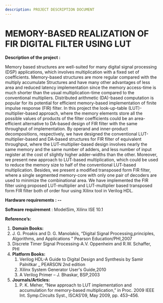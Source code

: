 ```yaml
---
description: PROJECT DESCRIPTION DOCUMENT
---
```


# MEMORY-BASED REALIZATION OF FIR DIGITAL FILTER USING LUT

**Description of the project :**

Memory based structures are well-suited for many digital signal processing (DSP) applications, which involves multiplication with a fixed set of coefficients. Memory-based structures are more regular compared with the multiply accumulate Structures and have many other advantages of less area and reduced latency implementation since the memory access-time is much shorter than the usual multiplication-time compared to the conventional multipliers. Distributed arithmetic (DA)-based computation is popular for its potential for efficient memory-based implementation of finite impulse response (FIR) filter. In this project the look-up-table (LUT)-multiplier-based approach, where the memory elements store all the possible values of products of the filter coefficients could be an area-efficient alternative to DA-based design of FIR filter with the same throughput of implementation. By operand and inner-product decompositions, respectively, we have designed the conventional LUT-multiplier-based and DA-based structures for FIR filter of equivalent throughput, where the LUT-multiplier-based design involves nearly the same memory and the same number of adders, and less number of input register at the cost of slightly higher adder-widths than the other. Moreover, we present new approach to LUT-based multiplication, which could be used to reduce the memory size to half of the conventional LUT-based multiplication. Besides, we present a modified transposed form FIR filter, where a single segmented memory-core with only one pair of decoders are used to minimize the combinational area. We have implemented the FIR filter using proposed LUT-multiplier and LUT-multiplier based transposed form FIR filter both of order four using Xilinx tool in Verilog HDL.

**Hardware requirements : --**

**Software requirement** : ModelSim, Xilinx ISE 10.1

**Reference’s:**

1. **Domain Books:**
2. J. G. Proakis and D. G. Manolakis, “Digital Signal Processing,principles, Algorithms, and Applications ” Pearson Education/PHI,2007
3. Discrete Timer Signal Processing-A.V. Oppenheim and R.W. Schaffer, PHI
4. **Platform Books:**
   1. Verilog HDL-A Guide to Digital Design and Synthesis by Samir Palnitkar \_ PEARSON 2nd edition
   2. Xilinx System Generator User's Guide,2010
   3. A Verilog Primer – J. Bhaskar, BSP,2003
5. &#x20;**Journals/Articles:**
   1. P. K. Meher, “New approach to LUT implementation and accumulation for memory-based multiplication,” in Proc. 2009 IEEE Int. Symp.Circuits Syst., ISCAS’09, May 2009, pp. 453–456.
